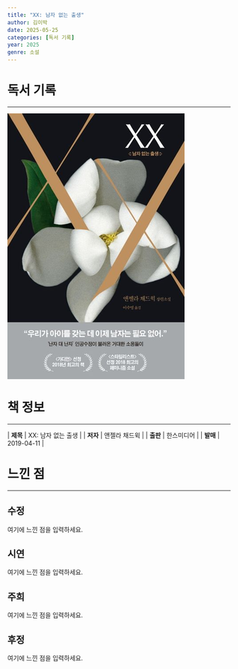 ```yaml
---
title: "XX: 남자 없는 출생"
author: 김이박
date: 2025-05-25
categories: [독서 기록]
year: 2025
genre: 소설
---
```


# **독서 기록**
---
<img src="../assets/img/cover/book-009.jpg" alt="책 이미지" width="400"/>

# **책 정보**
---

| **제목** | XX: 남자 없는 출생  |
| **저자** | 앤젤라 채드윅    |
| **출판** | 한스미디어   |
| **발매** | 2019-04-11  |

# **느낀 점**
---
## **수정**
여기에 느낀 점을 입력하세요.

## **시연**
여기에 느낀 점을 입력하세요.

## **주희**
여기에 느낀 점을 입력하세요.

## **후정**
여기에 느낀 점을 입력하세요.
